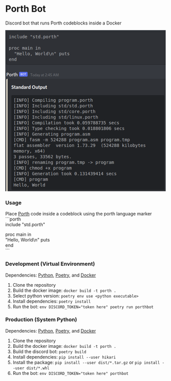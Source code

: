 # Porth Bot

Discord bot that runs Porth codeblocks inside a Docker

![Screenshot](screenshot.png)

### Usage
Place [Porth] code inside a codeblock using the porth language marker  
\`\`\`porth  
include "std.porth"  

proc main in  
  "Hello, World\n" puts  
end  
\`\`\`

### Development (Virtual Environment)
Dependencies: [Python], [Poetry], and [Docker]  
1. Clone the repository
2. Build the docker image: `docker build -t porth .`
3. Select python version: `poetry env use <python executable>`
4. Install dependencies: `poetry install`
5. Run the bot: `env DISCORD_TOKEN="token here" poetry run porthbot`

### Production (System Python)
Dependencies: [Python], [Poetry], and [Docker]  
1. Clone the repository
2. Build the docker image: `docker build -t porth .`
3. Build the discord bot: `poetry build`
4. Install dependencies: `pip install --user hikari`
5. Install the package: `pip install --user dist/*.tar.gz` or `pip install --user dist/*.whl`
5. Run the bot: `env DISCORD_TOKEN="token here" porthbot`

[Porth]:  https://gitlab.com/tsoding/porth
[Python]: https://python.org
[Poetry]: https://python-poetry.org
[Docker]: https://docker.com